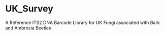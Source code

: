 # UK_Survey
A Reference ITS2 DNA Barcode Library for UK Fungi associated with Bark and Ambrosia Beetles
